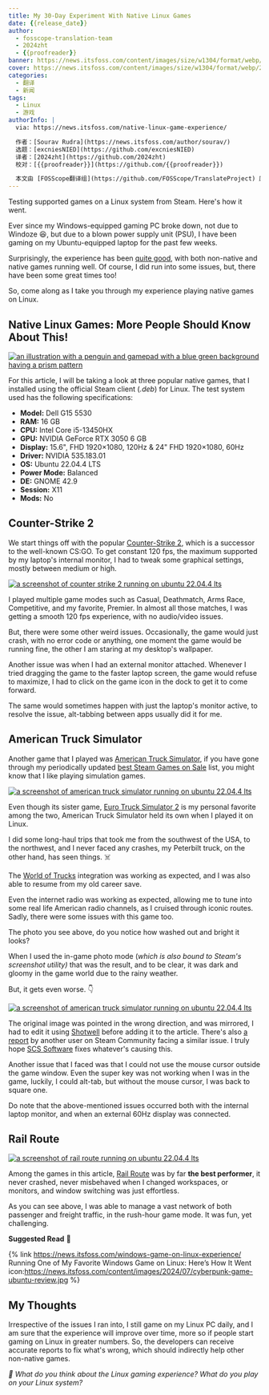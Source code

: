 ```yaml
---
title: My 30-Day Experiment With Native Linux Games
date: {{release_date}}
author:
  - fosscope-translation-team
  - 2024zht
  - {{proofreader}}
banner: https://news.itsfoss.com/content/images/size/w1304/format/webp/2024/07/linux-gaming-review.png
cover: https://news.itsfoss.com/content/images/size/w1304/format/webp/2024/07/linux-gaming-review.png
categories:
  - 翻译
  - 新闻
tags: 
  - Linux
  - 游戏
authorInfo: |
  via: https://news.itsfoss.com/native-linux-game-experience/

  作者：[Sourav Rudra](https://news.itsfoss.com/author/sourav/)
  选题：[excniesNIED](https://github.com/excniesNIED)
  译者：[2024zht](https://github.com/2024zht)
  校对：[{{proofreader}}](https://github.com/{{proofreader}})

  本文由 [FOSScope翻译组](https://github.com/FOSScope/TranslateProject) 原创编译，[开源观察](https://fosscope.com/) 荣誉推出
---
```


Testing supported games on a Linux system from Steam. Here's how it went.

<!-- more -->

Ever since my Windows-equipped gaming PC broke down, not due to Windoze 😆, but due to a blown power supply unit (PSU), I have been gaming on my Ubuntu-equipped laptop for the past few weeks.

Surprisingly, the experience has been [quite good](https://news.itsfoss.com/windows-game-on-linux-experience/), with both non-native and native games running well. Of course, I did run into some issues, but, there have been some great times too!

So, come along as I take you through my experience playing native games on Linux.

## Native Linux Games: More People Should Know About This!

[![an illustration with a penguin and gamepad with a blue green background having a prism pattern](https://news.itsfoss.com/content/images/2024/07/Native_Linux_Games_a.png)](https://news.itsfoss.com/content/images/2024/07/Native_Linux_Games_a.png)

For this article, I will be taking a look at three popular native games, that I installed using the official Steam client (*.deb*) for Linux. The test system used has the following specifications:

- **Model:** Dell G15 5530
- **RAM:** 16 GB
- **CPU:** Intel Core i5-13450HX
- **GPU:** NVIDIA GeForce RTX 3050 6 GB
- **Display:** 15.6", FHD 1920×1080, 120Hz & 24" FHD 1920×1080, 60Hz
- **Driver:** NVIDIA 535.183.01
- **OS:** Ubuntu 22.04.4 LTS
- **Power Mode:** Balanced
- **DE:** GNOME 42.9
- **Session:** X11
- **Mods:** No

## Counter-Strike 2

We start things off with the popular [Counter-Strike 2](https://store.steampowered.com/app/730/CounterStrike_2/), which is a successor to the well-known CS:GO. To get constant 120 fps, the maximum supported by my laptop's internal monitor, I had to tweak some graphical settings, mostly between medium or high.

[![a screenshot of counter strike 2 running on ubuntu 22.04.4 lts](https://news.itsfoss.com/content/images/2024/07/Native_Linux_Games_b.jpg)](https://news.itsfoss.com/content/images/2024/07/Native_Linux_Games_b.jpg)

I played multiple game modes such as Casual, Deathmatch, Arms Race, Competitive, and my favorite, Premier. In almost all those matches, I was getting a smooth 120 fps experience, with no audio/video issues.

But, there were some other weird issues. Occasionally, the game would just crash, with no error code or anything, one moment the game would be running fine, the other I am staring at my desktop's wallpaper.

Another issue was when I had an external monitor attached. Whenever I tried dragging the game to the faster laptop screen, the game would refuse to maximize, I had to click on the game icon in the dock to get it to come forward.

The same would sometimes happen with just the laptop's monitor active, to resolve the issue, alt-tabbing between apps usually did it for me.

## American Truck Simulator

Another game that I played was [American Truck Simulator](https://store.steampowered.com/app/270880/American_Truck_Simulator/), if you have gone through my periodically updated [best Steam Games on Sale](https://news.itsfoss.com/best-steam-games-linux-sale/) list, you might know that I like playing simulation games.

[![a screenshot of american truck simulator running on ubuntu 22.04.4 lts](https://news.itsfoss.com/content/images/2024/07/Native_Linux_Games_c.jpg)](https://news.itsfoss.com/content/images/2024/07/Native_Linux_Games_c.jpg)

Even though its sister game, [Euro Truck Simulator 2](https://store.steampowered.com/app/227300/Euro_Truck_Simulator_2/) is my personal favorite among the two, American Truck Simulator held its own when I played it on Linux.

I did some long-haul trips that took me from the southwest of the USA, to the northwest, and I never faced any crashes, my Peterbilt truck, on the other hand, has seen things. ☠️

The [World of Trucks](https://www.worldoftrucks.com/) integration was working as expected, and I was also able to resume from my old career save.

Even the internet radio was working as expected, allowing me to tune into some real life American radio channels, as I cruised through iconic routes. Sadly, there were some issues with this game too.

The photo you see above, do you notice how washed out and bright it looks?

When I used the in-game photo mode (*which is also bound to Steam's screenshot utility)* that was the result, and to be clear, it was dark and gloomy in the game world due to the rainy weather.

But, it gets even worse. 👇

[![a screenshot of american truck simulator running on ubuntu 22.04.4 lts](https://news.itsfoss.com/content/images/2024/07/Native_Linux_Games_d.jpg)](https://news.itsfoss.com/content/images/2024/07/Native_Linux_Games_d.jpg)

The original image was pointed in the wrong direction, and was mirrored, I had to edit it using [Shotwell](https://shotwell-project.org/doc/html/) before adding it to the article. There's also [a report](https://steamcommunity.com/app/270880/discussions/0/4554911223882789939/) by another user on Steam Community facing a similar issue. I truly hope [SCS Software](https://www.scssoft.com/) fixes whatever's causing this.

Another issue that I faced was that I could not use the mouse cursor outside the game window. Even the super key was not working when I was in the game, luckily, I could alt-tab, but without the mouse cursor, I was back to square one.

Do note that the above-mentioned issues occurred both with the internal laptop monitor, and when an external 60Hz display was connected.

## Rail Route

[![a screenshot of rail route running on ubuntu 22.04.4 lts](https://news.itsfoss.com/content/images/2024/07/Native_Linux_Games_e.jpg)](https://news.itsfoss.com/content/images/2024/07/Native_Linux_Games_e.jpg)

Among the games in this article, [Rail Route](https://store.steampowered.com/app/1124180/Rail_Route/) was by far **the best performer**, it never crashed, never misbehaved when I changed workspaces, or monitors, and window switching was just effortless.

As you can see above, I was able to manage a vast network of both passenger and freight traffic, in the rush-hour game mode. It was fun, yet challenging.

**Suggested Read** 📖

{% link https://news.itsfoss.com/windows-game-on-linux-experience/ Running One of My Favorite Windows Game on Linux: Here’s How It Went icon:https://news.itsfoss.com/content/images/2024/07/cyberpunk-game-ubuntu-review.jpg %}

## My Thoughts

Irrespective of the issues I ran into, I still game on my Linux PC daily, and I am sure that the experience will improve over time, more so if people start gaming on Linux in greater numbers. So, the developers can receive accurate reports to fix what's wrong, which should indirectly help other non-native games.

*💭 What do you think about the Linux gaming experience? What do you play on your Linux system?*


